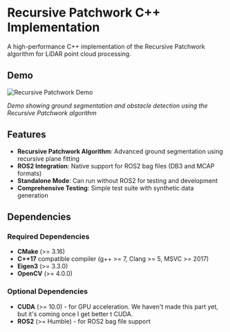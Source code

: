 # Recursive Patchwork C++ Implementation

A high-performance C++ implementation of the Recursive Patchwork algorithm for LiDAR point cloud processing.

## Demo

![Recursive Patchwork Demo](result.gif)

*Demo showing ground segmentation and obstacle detection using the Recursive Patchwork algorithm*

## Features

- **Recursive Patchwork Algorithm**: Advanced ground segmentation using recursive plane fitting
- **ROS2 Integration**: Native support for ROS2 bag files (DB3 and MCAP formats)
- **Standalone Mode**: Can run without ROS2 for testing and development
- **Comprehensive Testing**: Simple test suite with synthetic data generation

## Dependencies

### Required Dependencies
- **CMake** (>= 3.16)
- **C++17** compatible  compiler (g++ >= 7, Clang >= 5, MSVC >= 2017)
- **Eigen3** (>= 3.3.0)
- **OpenCV** (>= 4.0.0)

### Optional Dependencies
- **CUDA** (>= 10.0) - for GPU acceleration. We haven't made this part yet, but it's coming once I get better t CUDA.
- **ROS2** (>= Humble) - for ROS2 bag file support

